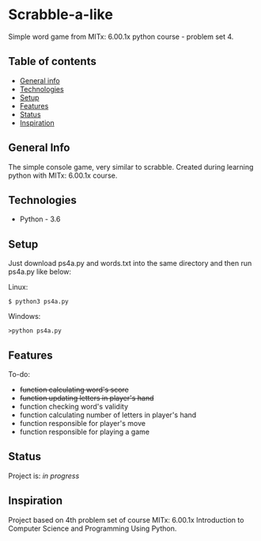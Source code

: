 # Scrabble-a-like 
Simple word game from MITx: 6.00.1x python course - problem set 4.

## Table of contents
* [General info](#general-info)
* [Technologies](#technologies)
* [Setup](#setup)
* [Features](#features)
* [Status](#status)
* [Inspiration](#inspiration)

## General Info
The simple console game, very similar to scrabble.
Created during learning python with MITx: 6.00.1x course.

## Technologies
* Python - 3.6

## Setup
Just download ps4a.py and words.txt into the same directory and then run ps4a.py like below:

Linux:
```
$ python3 ps4a.py
```
Windows:
```
>python ps4a.py
```

## Features
To-do:
* ~~function calculating word's score~~
* ~~function updating letters in player's hand~~
* function checking word's validity
* function calculating number of letters in player's hand
* function responsible for player's move
* function responsible for playing a game

## Status

Project is: _in progress_

## Inspiration
Project based on 4th problem set of course MITx: 6.00.1x Introduction to Computer Science and Programming Using Python.


